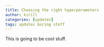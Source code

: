 ```yaml
---
title: Choosing the right hyperparameters
author: kirill
categories: [updates]
tags: updates boring stoff
---
```


This is going to be cool stuff.